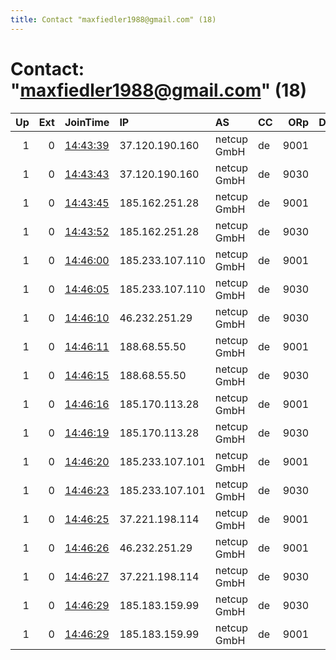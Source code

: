 ```yaml
---
title: Contact "maxfiedler1988@gmail.com" (18)
---
```


# Contact: "maxfiedler1988@gmail.com" (18)

|   Up |   Ext | JoinTime                                                                                            | IP              | AS          | CC   |   ORp |   Dirp | OS   | Version   | Nickname       |   eFamMembers |
|-----:|------:|:----------------------------------------------------------------------------------------------------|:----------------|:------------|:-----|------:|-------:|:-----|:----------|:---------------|--------------:|
|    1 |     0 | [14:43:39](https://metrics.torproject.org/rs.html#details/C1B513BB5E15A1887B6ADCA8C010630732FC389A) | 37.120.190.160  | netcup GmbH | de   |  9001 |      0 | BSD  | 0.4.1.6   | fiedlerRelay03 |            20 |
|    1 |     0 | [14:43:43](https://metrics.torproject.org/rs.html#details/65D6FEA17521A7FC2E1A633AECD33C146ACA3024) | 37.120.190.160  | netcup GmbH | de   |  9030 |      0 | BSD  | 0.4.1.6   | fiedlerRelay04 |            20 |
|    1 |     0 | [14:43:45](https://metrics.torproject.org/rs.html#details/9B33C0437062F12DC137F757A745FC04CEA26231) | 185.162.251.28  | netcup GmbH | de   |  9001 |      0 | BSD  | 0.4.1.6   | fiedlerRelay05 |            20 |
|    1 |     0 | [14:43:52](https://metrics.torproject.org/rs.html#details/675F05FDECF1DCF836ED274D65EBE919C4743B91) | 185.162.251.28  | netcup GmbH | de   |  9030 |      0 | BSD  | 0.4.1.6   | fiedlerRelay06 |            20 |
|    1 |     0 | [14:46:00](https://metrics.torproject.org/rs.html#details/0AA39F432B2E778CAC06F80DA44975385347CDD9) | 185.233.107.110 | netcup GmbH | de   |  9001 |      0 | BSD  | 0.4.1.6   | fiedlerRelay07 |            20 |
|    1 |     0 | [14:46:05](https://metrics.torproject.org/rs.html#details/62274AC17DCCF4030A6AD8CEBED0C36E7B8592D8) | 185.233.107.110 | netcup GmbH | de   |  9030 |      0 | BSD  | 0.4.1.6   | fiedlerRelay08 |            20 |
|    1 |     0 | [14:46:10](https://metrics.torproject.org/rs.html#details/3B65EEA3DDB890CF4899E675A7B138D04759FAFA) | 46.232.251.29   | netcup GmbH | de   |  9030 |      0 | BSD  | 0.4.1.6   | fiedlerRelay10 |            20 |
|    1 |     0 | [14:46:11](https://metrics.torproject.org/rs.html#details/DB47720A75764CD1002012E625F6CE17741A1A3A) | 188.68.55.50    | netcup GmbH | de   |  9001 |      0 | BSD  | 0.4.1.6   | fiedlerRelay11 |            20 |
|    1 |     0 | [14:46:15](https://metrics.torproject.org/rs.html#details/B401E30710C7623EAC3F1AF34684335E911EBD2B) | 188.68.55.50    | netcup GmbH | de   |  9030 |      0 | BSD  | 0.4.1.6   | fiedlerRelay12 |            20 |
|    1 |     0 | [14:46:16](https://metrics.torproject.org/rs.html#details/B33C5B8DDD2EB50EE0B9916547EBDE2BCA3BC567) | 185.170.113.28  | netcup GmbH | de   |  9001 |      0 | BSD  | 0.4.1.6   | fiedlerRelay13 |            20 |
|    1 |     0 | [14:46:19](https://metrics.torproject.org/rs.html#details/9A38565F568FE7E540D9CBF0C421B146D15CAD95) | 185.170.113.28  | netcup GmbH | de   |  9030 |      0 | BSD  | 0.4.1.6   | fiedlerRelay14 |            20 |
|    1 |     0 | [14:46:20](https://metrics.torproject.org/rs.html#details/96A5167371D784ECE979A1E4504D25ABFE853E8C) | 185.233.107.101 | netcup GmbH | de   |  9001 |      0 | BSD  | 0.4.1.6   | fiedlerRelay15 |            20 |
|    1 |     0 | [14:46:23](https://metrics.torproject.org/rs.html#details/ADBDA412D33381A9F23368C91097550E2452A2EC) | 185.233.107.101 | netcup GmbH | de   |  9030 |      0 | BSD  | 0.4.1.6   | fiedlerRelay16 |            20 |
|    1 |     0 | [14:46:25](https://metrics.torproject.org/rs.html#details/FABA6394C790E96812D33689FAE90796FBA79AA8) | 37.221.198.114  | netcup GmbH | de   |  9001 |      0 | BSD  | 0.4.1.6   | fiedlerRelay17 |            20 |
|    1 |     0 | [14:46:26](https://metrics.torproject.org/rs.html#details/8F893399C8CA284583E3A526A6B4E5FD75449E87) | 46.232.251.29   | netcup GmbH | de   |  9001 |      0 | BSD  | 0.4.1.6   | fiedlerRelay09 |            20 |
|    1 |     0 | [14:46:27](https://metrics.torproject.org/rs.html#details/B53CCA073616E30BA3376EC40577FBBBFB812C2C) | 37.221.198.114  | netcup GmbH | de   |  9030 |      0 | BSD  | 0.4.1.6   | fiedlerRelay18 |            20 |
|    1 |     0 | [14:46:29](https://metrics.torproject.org/rs.html#details/0516A1A5836825F58848D47B91F47CB593B58D54) | 185.183.159.99  | netcup GmbH | de   |  9030 |      0 | BSD  | 0.4.1.6   | fiedlerRelay20 |            20 |
|    1 |     0 | [14:46:29](https://metrics.torproject.org/rs.html#details/E615EB5B107B04B2A892EF63018872D6A907C0E4) | 185.183.159.99  | netcup GmbH | de   |  9001 |      0 | BSD  | 0.4.1.6   | fiedlerRelay19 |            20 |
